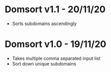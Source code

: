 # Domsort v1.1 - 20/11/20

* Sorts subdomains ascendingly

# Domsort v1.0 - 19/11/20

* Takes multiple comma separated input list
* Sort down unique subdomains
